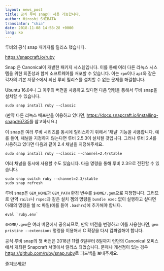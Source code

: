 ```yaml
---
layout: news_post
title: 공식 루비 snap이 사용 가능합니다.
author: Hiroshi SHIBATA
translator: "shia"
date: 2018-11-08 14:58:28 +0000
lang: ko
---
```


루비의 공식 snap 패키지를 릴리스 했습니다.

<https://snapcraft.io/ruby>

Snap 은 Canonical이 개발한 패키지 시스템입니다. 이를 통해 여러 다른 리눅스
시스템을 위한 의존성과 함께 소프트웨어를 배포할 수 있습니다.
이는 `rpm`이나 `apt`와 같은 각자의 기본 저장소에서 최신 루비 릴리스를 설치할
수 없는 문제를 해결합니다.

Ubuntu 16.04나 그 이후의 버전을 사용하고 있다면 다음 명령을 통해서 루비 snap을
설치할 수 있습니다.

```
sudo snap install ruby --classic
```

(만약 다른 리눅스 배포판을 이용하고 있다면,
<https://docs.snapcraft.io/installing-snapd/6735>를 참고하세요.)

이 snap은 여러 루비 시리즈를 동시에 릴리스하기 위해서 '채널' 기능을 사용합니다.
예를 들어, 채널을 지정하지 않는다면 루비 2.5.3이 설치될 것입니다. 그러나
루비 2.4를 사용하고 있다면 다음과 같이 2.4 채널을 지정해주세요.

```
sudo snap install ruby --classic --channel=2.4/stable
```

여러 채널을 동시에 사용할 수도 있습니다. 다음 명령을 통해 루비 2.3으로 전환할 수 있습니다.

```
sudo snap switch ruby --channel=2.3/stable
sudo snap refresh
```

루비 snap은 `GEM_HOME`과 `GEM_PATH` 환경 변수를 `$HOME/.gem`으로
지정합니다.
그러므로 만약 `rails`나 `rspec`과 같은 설치 젬의 명령을 `bundle exec` 없이
실행하고 싶다면 아래의 명령을 쉘 rc 파일(예를 들어 `.bashrc`)에 추가해야
합니다.

```
eval `ruby.env`
```

`$HOME/.gem`은 여러 버전에서 공유되므로, 만약 버전을 변경하고 이를 사용한다면,
`gem pristine --extensions` 명령을 이용해서 C 확장을 다시 컴파일해야 합니다.

공식 루비 snap의 첫 버전은 2018년 11월 6일부터 8일까지 런던의
Canonical 오피스에서 개최된 Snapcraft 서밋에서 릴리스 되었습니다.
문제나 개선점이 있는 경우 <https://github.com/ruby/snap.ruby>로 피드백을 보내주세요.

즐겨보세요!
